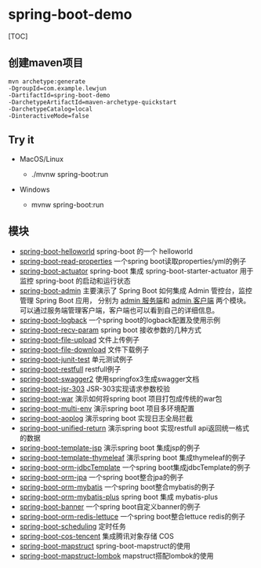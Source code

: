 # spring-boot-demo

[TOC]

## 创建maven项目

```
mvn archetype:generate 
-DgroupId=com.example.lewjun
-DartifactId=spring-boot-demo
-DarchetypeArtifactId=maven-archetype-quickstart
-DarchetypeCatalog=local
-DinteractiveMode=false
```

## Try it

* MacOS/Linux
    * ./mvnw spring-boot:run

* Windows
    * mvnw spring-boot:run


## 模块

* [spring-boot-helloworld](spring-boot-helloworld) spring-boot 的一个 helloworld
* [spring-boot-read-properties](spring-boot-read-properties) 一个spring boot读取properties/yml的例子
* [spring-boot-actuator](spring-boot-actuator) spring-boot 集成 spring-boot-starter-actuator 用于监控 spring-boot 的启动和运行状态
* [spring-boot-admin](spring-boot-admin) 主要演示了 Spring Boot 如何集成 Admin 管控台，监控管理 Spring Boot 应用，
    分别为 [admin 服务端](spring-boot-admin/spring-boot-admin-server)和 [admin 客户端](spring-boot-admin/spring-boot-admin-client) 两个模块。
    可以通过服务端管理客户端，客户端也可以看到自己的详细信息。
* [spring-boot-logback](spring-boot-logback) 一个spring boot的logback配置及使用示例
* [spring-boot-recv-param](spring-boot-recv-param) spring boot 接收参数的几种方式
* [spring-boot-file-upload](spring-boot-file-upload) 文件上传例子
* [spring-boot-file-download](spring-boot-file-download) 文件下载例子
* [spring-boot-junit-test](spring-boot-junit-test) 单元测试例子
* [spring-boot-restfull](spring-boot-restfull) restfull例子
* [spring-boot-swagger2](spring-boot-swagger2) 使用springfox3生成swagger文档
* [spring-boot-jsr-303](spring-boot-jsr-303) JSR-303实现请求参数校验
* [spring-boot-war](spring-boot-war) 演示如何将spring boot 项目打包成传统的war包
* [spring-boot-multi-env](spring-boot-multi-env) 演示spring boot 项目多环境配置
* [spring-boot-aoplog](spring-boot-aoplog) 演示spring boot 实现日志全局拦截
* [spring-boot-unified-return](spring-boot-unified-return) 演示spring boot 实现restfull api返回统一格式的数据
* [spring-boot-template-jsp](spring-boot-template-jsp) 演示spring boot 集成jsp的例子
* [spring-boot-template-thymeleaf](spring-boot-template-thymeleaf) 演示spring boot 集成thymeleaf的例子
* [spring-boot-orm-jdbcTemplate](spring-boot-orm-jdbcTemplate) 一个spring boot集成jdbcTemplate的例子
* [spring-boot-orm-jpa](spring-boot-orm-jpa) 一个spring boot整合jpa的例子
* [spring-boot-orm-mybatis](spring-boot-orm-mybatis) 一个spring boot整合mybatis的例子
* [spring-boot-orm-mybatis-plus](spring-boot-orm-mybatis-plus) spring boot 集成 mybatis-plus
* [spring-boot-banner](spring-boot-banner) 一个spring boot自定义banner的例子
* [spring-boot-orm-redis-lettuce](spring-boot-redis-lettuce) 一个spring boot整合lettuce redis的例子
* [spring-boot-scheduling](spring-boot-scheduling) 定时任务
* [spring-boot-cos-tencent](spring-boot-cos-tencent) 集成腾讯对象存储 COS
* [spring-boot-mapstruct](spring-boot-mapstruct) spring-boot-mapstruct的使用
* [spring-boot-mapstruct-lombok](spring-boot-mapstruct-lombok) mapstruct搭配lombok的使用

